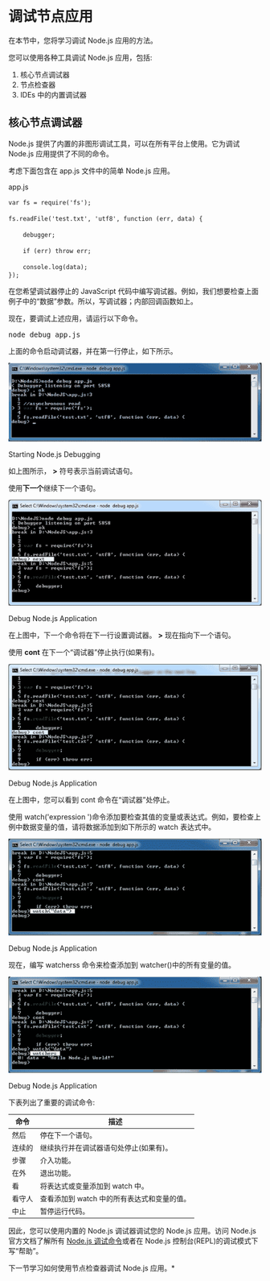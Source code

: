 # 调试节点应用



在本节中，您将学习调试 Node.js 应用的方法。

您可以使用各种工具调试 Node.js 应用，包括:

1.  核心节点调试器
2.  节点检查器
3.  IDEs 中的内置调试器

## 核心节点调试器

Node.js 提供了内置的非图形调试工具，可以在所有平台上使用。它为调试 Node.js 应用提供了不同的命令。

考虑下面包含在 app.js 文件中的简单 Node.js 应用。

app.js 

```
var fs = require('fs');

fs.readFile('test.txt', 'utf8', function (err, data) {

    debugger;

    if (err) throw err;

    console.log(data);
}); 
```

在您希望调试器停止的 JavaScript 代码中编写调试器。例如，我们想要检查上面例子中的“数据”参数。所以，写调试器；内部回调函数如上。

现在，要调试上述应用，请运行以下命令。

<samp>node debug app.js</samp>

上面的命令启动调试器，并在第一行停止，如下所示。

[![](img/613cc9071b6320b1d7b8d6ebc0257e03.png)](../../Content/images/nodejs/nodejs-debug1.png)

Starting Node.js Debugging



如上图所示， **>** 符号表示当前调试语句。

使用**下一个**继续下一个语句。

[![](img/9dfba925037d74d277819d71956b4828.png)](../../Content/images/nodejs/nodejs-debug2.png)

Debug Node.js Application



在上图中，下一个命令将在下一行设置调试器。 **>** 现在指向下一个语句。

使用 **cont** 在下一个“调试器”停止执行(如果有)。

[![](img/c432cad3a392960fbe1bac3adb151fb1.png)](../../Content/images/nodejs/nodejs-debug3.png)

Debug Node.js Application



在上图中，您可以看到 cont 命令在“调试器”处停止。

使用 watch('expression ')命令添加要检查其值的变量或表达式。例如，要检查上例中数据变量的值，请将数据添加到如下所示的 watch 表达式中。

[![](img/766b9b3edf34f09596a2da5d36f6ed5a.png)](../../Content/images/nodejs/nodejs-debug4.png)

Debug Node.js Application



现在，编写 watcherss 命令来检查添加到 watcher()中的所有变量的值。

[![](img/afb91aefb29a7afa2a5f68caf43e6476.png)](../../Content/images/nodejs/nodejs-debug5.png)

Debug Node.js Application



下表列出了重要的调试命令:

| 命令 | 描述 |
| --- | --- |
| 然后 | 停在下一个语句。 |
| 连续的 | 继续执行并在调试器语句处停止(如果有)。 |
| 步骤 | 介入功能。 |
| 在外 | 退出功能。 |
| 看 | 将表达式或变量添加到 watch 中。 |
| 看守人 | 查看添加到 watch 中的所有表达式和变量的值。 |
| 中止 | 暂停运行代码。 |

因此，您可以使用内置的 Node.js 调试器调试您的 Node.js 应用。访问 Node.js 官方文档了解所有 [Node.js 调试命令](https://nodejs.org/api/debugger.html)或者在 Node.js 控制台(REPL)的调试模式下写“帮助”。

下一节学习如何使用节点检查器调试 Node.js 应用。*